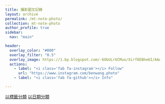 ```yaml
---
title: 攝影圖文記錄
layout: archive
permalink: /mt-note-photo/
collection: mt-note-photo
author_profile: true
sidebar:
  nav: "main"

header:
  overlay_color: "#000"
  overlay_filter: "0.5"
  overlay_image: https://1.bp.blogspot.com/-6ObULrUCMuo/Xirf8EBhe6I/AAAAAAAA8Ig/9h-_sjEHJRsNPuLP_3Ltxgsf9Rhtf7lqACKgBGAsYHg/s1600/_MG_3538.JPG
  actions:
    - label: "<i class='fab fa-instagram'></i> Follow"
      url: "https://www.instagram.com/benwang.photo"
    - label: "<i class='fab fa-github'></i> Info"

---
```


<a href="/mt-note-photo/tags" class="btn btn--primary">以標籤分類</a>
<a href="/mt-note-photo/date" class="btn btn--primary">以日期分類</a>
